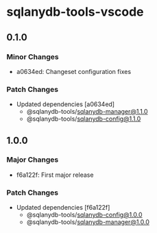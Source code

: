 # sqlanydb-tools-vscode

## 0.1.0

### Minor Changes

- a0634ed: Changeset configuration fixes

### Patch Changes

- Updated dependencies [a0634ed]
  - @sqlanydb-tools/sqlanydb-manager@1.1.0
  - @sqlanydb-tools/sqlanydb-config@1.1.0

## 1.0.0

### Major Changes

- f6a122f: First major release

### Patch Changes

- Updated dependencies [f6a122f]
  - @sqlanydb-tools/sqlanydb-config@1.0.0
  - @sqlanydb-tools/sqlanydb-manager@1.0.0
